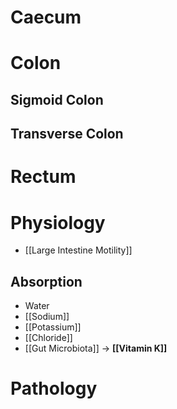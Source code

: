 # Caecum

# Colon
## Sigmoid Colon

## Transverse Colon

# Rectum

# Physiology
- [[Large Intestine Motility]]

## Absorption
- Water
- [[Sodium]]
- [[Potassium]]
- [[Chloride]]
- [[Gut Microbiota]] -> **[[Vitamin K]]**

# Pathology